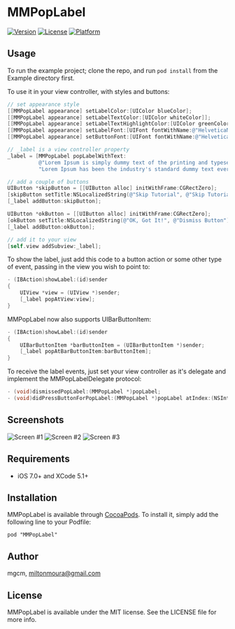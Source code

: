 # MMPopLabel

[![Version](https://img.shields.io/cocoapods/v/MMPopLabel.svg?style=flat)](http://cocoadocs.org/docsets/MMPopLabel)
[![License](https://img.shields.io/cocoapods/l/MMPopLabel.svg?style=flat)](http://cocoadocs.org/docsets/MMPopLabel)
[![Platform](https://img.shields.io/cocoapods/p/MMPopLabel.svg?style=flat)](http://cocoadocs.org/docsets/MMPopLabel)

## Usage

To run the example project; clone the repo, and run `pod install` from the Example directory first.

To use it in your view controller, with styles and buttons:

```objective-c
// set appearance style
[[MMPopLabel appearance] setLabelColor:[UIColor blueColor];
[[MMPopLabel appearance] setLabelTextColor:[UIColor whiteColor]];
[[MMPopLabel appearance] setLabelTextHighlightColor:[UIColor greenColor]];
[[MMPopLabel appearance] setLabelFont:[UIFont fontWithName:@"HelveticaNeue-Light" size:12.0f]];
[[MMPopLabel appearance] setButtonFont:[UIFont fontWithName:@"HelveticaNeue" size:12.0f]];

// _label is a view controller property
_label = [MMPopLabel popLabelWithText:
          @"Lorem Ipsum is simply dummy text of the printing and typesetting industry. "
          "Lorem Ipsum has been the industry's standard dummy text ever since the 1500s."];

// add a couple of buttons
UIButton *skipButton = [[UIButton alloc] initWithFrame:CGRectZero];
[skipButton setTitle:NSLocalizedString(@"Skip Tutorial", @"Skip Tutorial Button") forState:UIControlStateNormal];
[_label addButton:skipButton];

UIButton *okButton = [[UIButton alloc] initWithFrame:CGRectZero];
[okButton setTitle:NSLocalizedString(@"OK, Got It!", @"Dismiss Button") forState:UIControlStateNormal];
[_label addButton:okButton];

// add it to your view
[self.view addSubview:_label];
```

To show the label, just add this code to a button action or some other type of event, passing in the view you wish to point to:

```objective-c
- (IBAction)showLabel:(id)sender
{
	UIView *view = (UIView *)sender;
	[_label popAtView:view];
}
```

MMPopLabel now also supports UIBarButtonItem:

```objective-c
- (IBAction)showLabel:(id)sender
{
	UIBarButtonItem *barButtonItem = (UIBarButtonItem *)sender;
	[_label popAtBarButtonItem:barButtonItem];
}
```

To receive the label events, just set your view controller as it's delegate and implement the MMPopLabelDelegate protocol:

```objective-c
- (void)dismissedPopLabel:(MMPopLabel *)popLabel;
- (void)didPressButtonForPopLabel:(MMPopLabel *)popLabel atIndex:(NSInteger)index;
```

## Screenshots

![Screen #1](https://raw.githubusercontent.com/mgcm/MMPopLabel/master/Assets/MMPopLabel-1.png)
![Screen #2](https://raw.githubusercontent.com/mgcm/MMPopLabel/master/Assets/MMPopLabel-2.png)
![Screen #3](https://raw.githubusercontent.com/mgcm/MMPopLabel/master/Assets/MMPopLabel-3.png)

## Requirements

* iOS 7.0+ and XCode 5.1+

## Installation

MMPopLabel is available through [CocoaPods](http://cocoapods.org). To install
it, simply add the following line to your Podfile:

    pod "MMPopLabel"

## Author

mgcm, miltonmoura@gmail.com

## License

MMPopLabel is available under the MIT license. See the LICENSE file for more info.

